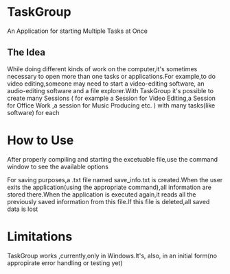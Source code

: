# TaskGroup
An Application for starting Multiple Tasks at Once

## The Idea

While doing different kinds of work on the computer,it's sometimes necessary to open more than one tasks or applications.For example,to do 
video editing,someone may need to start a video-editing software, an audio-editing software and a file explorer.With TaskGroup it's possible
to create many Sessions ( for example a Session for Video Editing,a Session for Office Work ,a session for Music Producing etc. ) with many 
tasks(like software) for each

# How to Use

After properly compiling and starting the excetuable file,use the command window to see the available options

For saving purposes,a .txt file named save_info.txt is created.When the user exits the application(using the appropriate command),all 
information are stored there.When the application is executed again,it reads all the previously saved information from this file.If this 
file is deleted,all saved data is lost

# Limitations

TaskGroup works ,currently,only in Windows.It's, also, in an initial form(no appropirate error handling or testing yet)
